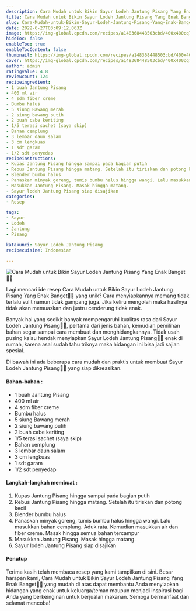 ```yaml
---
description: Cara Mudah untuk Bikin Sayur Lodeh Jantung Pisang Yang Enak Banget"
title: Cara Mudah untuk Bikin Sayur Lodeh Jantung Pisang Yang Enak Banget
slug: Cara-Mudah-untuk-Bikin-Sayur-Lodeh-Jantung-Pisang-Yang-Enak-Banget
date: 2022-6-27T03:09:12.063Z
image: https://img-global.cpcdn.com/recipes/a148368448503cbd/400x400cq70/photo.jpg
hideToc: false
enableToc: true
enableTocContent: false
thumbnail: https://img-global.cpcdn.com/recipes/a148368448503cbd/400x400cq70/photo.jpg
cover: https://img-global.cpcdn.com/recipes/a148368448503cbd/400x400cq70/photo.jpg
author: admin
ratingvalue: 4.8
reviewcount: 124
recipeingredient:
- 1 buah Jantung Pisang
- 400 ml air
- 4 sdm fiber creme
- Bumbu halus
- 5 siung Bawang merah
- 2 siung bawang putih
- 2 buah cabe keriting
- 1/5 terasi sachet (saya skip)
- Bahan cemplung
- 3 lembar daun salam
- 3 cm lengkuas
- 1 sdt garam
- 1/2 sdt penyedap
recipeinstructions:
- Kupas Jantung Pisang hingga sampai pada bagian putih
- Rebus Jantung Pisang hingga matang. Setelah itu tiriskan dan potong kecil
- Blender bumbu halus
- Panaskan minyak goreng, tumis bumbu halus hingga wangi. Lalu masukkan bahan cemplung. Aduk rata. Kemudian masukkan air dan fiber creme. Masak hingga semua bahan tercampur
- Masukkan Jantung Pisang. Masak hingga matang.
- Sayur lodeh Jantung Pisang siap disajikan
categories:
- Resep

tags:
- Sayur
- Lodeh
- Jantung
- Pisang

katakunci: Sayur Lodeh Jantung Pisang
recipecuisine: Indonesian

---
```


![Cara Mudah untuk Bikin Sayur Lodeh Jantung Pisang Yang Enak Banget👩‍🍳](https://img-global.cpcdn.com/recipes/a148368448503cbd/400x400cq70/photo.jpg)

Lagi mencari ide resep Cara Mudah untuk Bikin Sayur Lodeh Jantung Pisang Yang Enak Banget👩‍🍳 yang unik? Cara menyiapkannya memang tidak terlalu sulit namun tidak gampang juga. Jika keliru mengolah maka hasilnya tidak akan memuaskan dan justru cenderung tidak enak.

Banyak hal yang sedikit banyak mempengaruhi kualitas rasa dari Sayur Lodeh Jantung Pisang👩‍🍳, pertama dari jenis bahan, kemudian pemilihan bahan segar sampai cara membuat dan menghidangkannya. Tidak usah pusing kalau hendak menyiapkan Sayur Lodeh Jantung Pisang👩‍🍳 enak di rumah, karena asal sudah tahu triknya maka hidangan ini bisa jadi sajian spesial.

Di bawah ini ada beberapa cara mudah dan praktis untuk membuat Sayur Lodeh Jantung Pisang👩‍🍳 yang siap dikreasikan.

<!--inarticleads1-->

#### Bahan-bahan :

- 1 buah Jantung Pisang
- 400 ml air
- 4 sdm fiber creme
- Bumbu halus
- 5 siung Bawang merah
- 2 siung bawang putih
- 2 buah cabe keriting
- 1/5 terasi sachet (saya skip)
- Bahan cemplung
- 3 lembar daun salam
- 3 cm lengkuas
- 1 sdt garam
- 1/2 sdt penyedap

<!--inarticleads2-->

#### Langkah-langkah membuat :

1. Kupas Jantung Pisang hingga sampai pada bagian putih
1. Rebus Jantung Pisang hingga matang. Setelah itu tiriskan dan potong kecil
1. Blender bumbu halus
1. Panaskan minyak goreng, tumis bumbu halus hingga wangi. Lalu masukkan bahan cemplung. Aduk rata. Kemudian masukkan air dan fiber creme. Masak hingga semua bahan tercampur
1. Masukkan Jantung Pisang. Masak hingga matang.
1. Sayur lodeh Jantung Pisang siap disajikan

#### Penutup

Terima kasih telah membaca resep yang kami tampilkan di sini. Besar harapan kami, Cara Mudah untuk Bikin Sayur Lodeh Jantung Pisang Yang Enak Banget👩‍🍳 yang mudah di atas dapat membantu Anda menyiapkan hidangan yang enak untuk keluarga/teman maupun menjadi inspirasi bagi Anda yang berkeinginan untuk berjualan makanan. Semoga bermanfaat dan selamat mencoba!